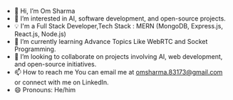 - 👋 Hi, I’m Om Sharma
- 👀 I’m interested in AI, software development, and open-source projects.
- 💡 I'm a Full Stack Developer,Tech Stack : MERN (MongoDB, Express.js, React.js, Node.js)
- 🌱 I’m currently learning Advance Topics Like WebRTC and Socket Programming.
- 💞️ I’m looking to collaborate on projects involving AI, web development, and open-source initiatives.
- 📫 How to reach me You can email me at omsharma.83173@gmail.com or connect with me on LinkedIn.
- 😄 Pronouns: He/him

<!---
OmSharma42306/OmSharma42306 is a ✨ special ✨ repository because its `README.md` (this file) appears on your GitHub profile.
You can click the Preview link to take a look at your changes.
--->


